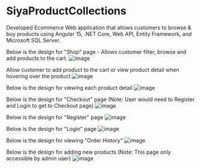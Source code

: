 # SiyaProductCollections
Developed Ecommerce Web application that allows customers to browse & buy products using Angular 15, .NET Core, Web API, Entity Framework, and Microsoft SQL Server.

Below is the design for "Shop" page - Allows customer filter, browse and add products to the cart.
![image](https://github.com/user-attachments/assets/948d0222-8692-4742-84b7-e904f514e09e)

Allow customer to add product to the cart or view product detail when hovering over the product
![image](https://github.com/user-attachments/assets/ba119d34-0a6f-454f-9cc7-4beb6ea5d5a9)

Below is the design for viewing each product detail
![image](https://github.com/user-attachments/assets/74c3e2af-f20e-4525-8ae5-1dc1070464ea)

Below is the design for "Checkout" page (Note: User would need to Register and Login to get to Checkout page) 
![image](https://github.com/user-attachments/assets/3dd3653d-921c-437c-8a77-2e0d2844f665)

Below is the design for "Register" page
![image](https://github.com/user-attachments/assets/e747852a-d219-4f97-bd9d-00b7bb2be5c8)

Below is the design for "Login" page
![image](https://github.com/user-attachments/assets/d519e955-8e65-44f1-9e12-dff1953ed89d)

Below is the design for viewing "Order History"
![image](https://github.com/user-attachments/assets/7b2d1f44-3202-4b34-a818-4db4e61b02c0)

Below is the design for adding new products (Note: This page only accessible by admin user)
![image](https://github.com/user-attachments/assets/90f83911-aa66-4d79-9946-c0f9a636981e)
